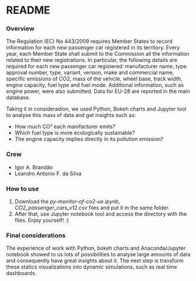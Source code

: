 # README #

### Overview ###

The Regulation (EC) No 443/2009 requires Member States to record information for each new passenger car registered in its territory. Every year, each Member State shall submit to the Commission all the information related to their new registrations. In particular, the following details are required for each new passenger car registered: manufacturer name, type approval number, type, variant, version, make and commercial name, specific emissions of CO2, mass of the vehicle, wheel base, track width, engine capacity, fuel type and fuel mode. Additional information, such as engine power, were also submitted. Data for EU-28 are reported in the main database.

Taking it in consideradion, we used Python, Bokeh charts and Jupyter tool to analyse this mass of data and get insights such as:

- How much CO² each manifacturer emits?
- Which fuel type is more ecologically sustainable?
- The engine capacity implies directly in its pollution emission?

### Crew ###

* Igor A. Brandão
* Leandro Antonio F. da Silva

### How to use ###

1. Download the *py-monitor-of-co2-ue.ipynb*, *CO2_passenger_cars_v12.csv* files and put it in the same folder. 
2. After that, use Jupyter notebook tool and access the directory with the files. Enjoy yourself! :)

### Final considerations ###

The experience of work with Python, bokeh charts and Anaconda/Jupyter notebook showed to us lots of possibilities to analyse large amounts of data and consequently have great insights about it. The next step is transform these statics visualizations into dynamic simulations, such as real time dashboards.